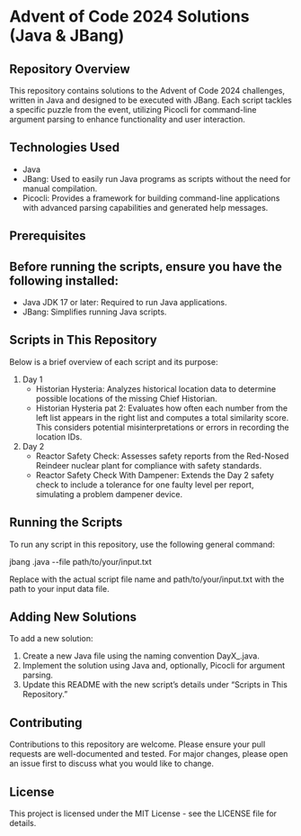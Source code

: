 # Advent of Code 2024 Solutions (Java & JBang)

## Repository Overview

This repository contains solutions to the Advent of Code 2024 challenges, written in Java and designed to be executed with JBang. Each script tackles a specific puzzle from the event, utilizing Picocli for command-line argument parsing to enhance functionality and user interaction.

## Technologies Used

- Java
- JBang: Used to easily run Java programs as scripts without the need for manual compilation.
- Picocli: Provides a framework for building command-line applications with advanced parsing capabilities and generated help messages.

## Prerequisites

## Before running the scripts, ensure you have the following installed:

- Java JDK 17 or later: Required to run Java applications.
- JBang: Simplifies running Java scripts. 

## Scripts in This Repository

Below is a brief overview of each script and its purpose:

1. Day 1 
     - Historian Hysteria: Analyzes historical location data to determine possible locations of the missing Chief Historian.
     - Historian Hysteria pat 2: Evaluates how often each number from the left list appears in the right list and computes a total similarity score. This considers potential misinterpretations or errors in recording the location IDs.
2. Day 2
    - Reactor Safety Check: Assesses safety reports from the Red-Nosed Reindeer nuclear plant for compliance with safety standards.
    - Reactor Safety Check With Dampener: Extends the Day 2 safety check to include a tolerance for one faulty level per report, simulating a problem dampener device.

## Running the Scripts

To run any script in this repository, use the following general command:

jbang <script-name>.java --file path/to/your/input.txt

Replace <script-name> with the actual script file name and path/to/your/input.txt with the path to your input data file.

## Adding New Solutions

To add a new solution:

1.	Create a new Java file using the naming convention DayX_<PuzzleName>.java.
2.	Implement the solution using Java and, optionally, Picocli for argument parsing.
3.	Update this README with the new script’s details under “Scripts in This Repository.”

## Contributing

Contributions to this repository are welcome. Please ensure your pull requests are well-documented and tested. For major changes, please open an issue first to discuss what you would like to change.

## License

This project is licensed under the MIT License - see the LICENSE file for details.

